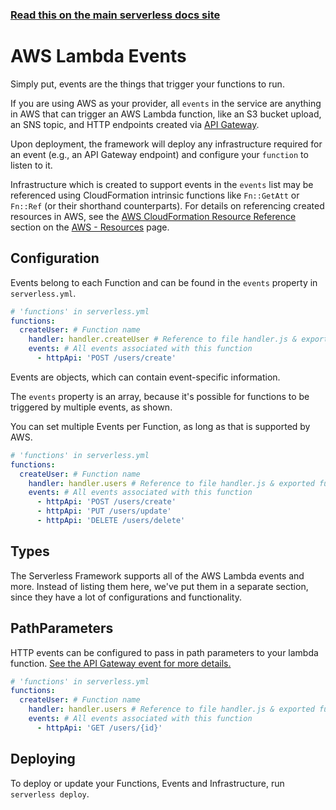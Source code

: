 <!--
title: Serverless Framework - AWS Lambda Events
description: Configuring AWS Lambda function events in the Serverless Framework
short_title: AWS Lambda Events
keywords:
  [
    'Serverless Framework',
    'AWS Lambda',
    'events',
    'triggers',
    'API Gateway',
    'S3',
    'SNS',
    'function configuration',
  ]
-->

<!-- DOCS-SITE-LINK:START automatically generated  -->

### [Read this on the main serverless docs site](https://www.serverless.com/framework/docs/providers/aws/guide/events)

<!-- DOCS-SITE-LINK:END -->

# AWS Lambda Events

Simply put, events are the things that trigger your functions to run.

If you are using AWS as your provider, all `events` in the service are anything in AWS that can trigger an AWS Lambda function, like an S3 bucket upload, an SNS topic, and HTTP endpoints created via [API Gateway](https://serverless.com/amazon-api-gateway/).

Upon deployment, the framework will deploy any infrastructure required for an event (e.g., an API Gateway endpoint) and configure your `function` to listen to it.

Infrastructure which is created to support events in the `events` list may be
referenced using CloudFormation intrinsic functions like `Fn::GetAtt` or
`Fn::Ref` (or their shorthand counterparts). For details on referencing created
resources in AWS, see the [AWS CloudFormation Resource Reference](./resources.md#aws-cloudformation-resource-reference) section on the
[AWS - Resources](./resources.md) page.

## Configuration

Events belong to each Function and can be found in the `events` property in `serverless.yml`.

```yml
# 'functions' in serverless.yml
functions:
  createUser: # Function name
    handler: handler.createUser # Reference to file handler.js & exported function 'createUser'
    events: # All events associated with this function
      - httpApi: 'POST /users/create'
```

Events are objects, which can contain event-specific information.

The `events` property is an array, because it's possible for functions to be triggered by multiple events, as shown.

You can set multiple Events per Function, as long as that is supported by AWS.

```yml
# 'functions' in serverless.yml
functions:
  createUser: # Function name
    handler: handler.users # Reference to file handler.js & exported function 'users'
    events: # All events associated with this function
      - httpApi: 'POST /users/create'
      - httpApi: 'PUT /users/update'
      - httpApi: 'DELETE /users/delete'
```

## Types

The Serverless Framework supports all of the AWS Lambda events and more. Instead of listing them here, we've put them in a separate section, since they have a lot of configurations and functionality.

## PathParameters

HTTP events can be configured to pass in path parameters to your lambda function. [See the API Gateway event for more details.](../events/apigateway.md#request-parameters)

```yml
# 'functions' in serverless.yml
functions:
  createUser: # Function name
    handler: handler.users # Reference to file handler.js & exported function 'users'
    events: # All events associated with this function
      - httpApi: 'GET /users/{id}'
```

## Deploying

To deploy or update your Functions, Events and Infrastructure, run `serverless deploy`.
